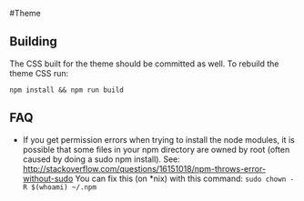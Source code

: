 #Theme

## Building
The CSS built for the theme should be committed as well. To rebuild the theme CSS run:

```
npm install && npm run build
```
## FAQ

- If you get permission errors when trying to install the node modules, it is possible that some files in your npm directory are owned by root (often caused by doing a sudo npm install).
See: http://stackoverflow.com/questions/16151018/npm-throws-error-without-sudo
You can fix this (on *nix) with this command:
`sudo chown -R $(whoami) ~/.npm`


